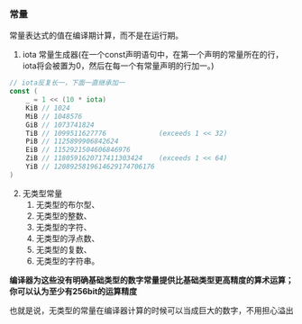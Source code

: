 ### 常量
常量表达式的值在编译期计算，而不是在运行期。

1. iota 常量生成器(在一个const声明语句中，在第一个声明的常量所在的行，iota将会被置为0，然后在每一个有常量声明的行加一。)
```go
// iota反复长一，下面一直继承加一
const (
    _ = 1 << (10 * iota)
    KiB // 1024
    MiB // 1048576
    GiB // 1073741824
    TiB // 1099511627776             (exceeds 1 << 32)
    PiB // 1125899906842624
    EiB // 1152921504606846976
    ZiB // 1180591620717411303424    (exceeds 1 << 64)
    YiB // 1208925819614629174706176
)
```

2. 无类型常量
   1. 无类型的布尔型、
   2. 无类型的整数、
   3. 无类型的字符、
   4. 无类型的浮点数、
   5. 无类型的复数、
   6. 无类型的字符串。


**编译器为这些没有明确基础类型的数字常量提供比基础类型更高精度的算术运算；你可以认为至少有256bit的运算精度**

也就是说，无类型的常量在编译器计算的时候可以当成巨大的数字，不用担心溢出